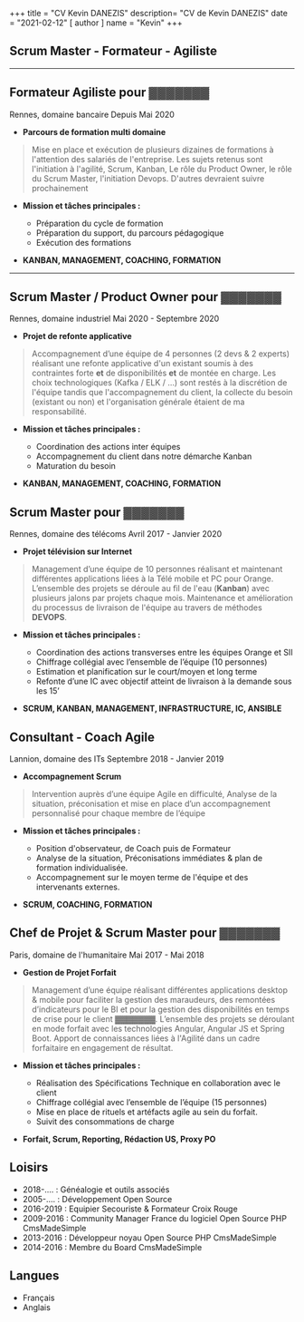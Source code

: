 +++
title = "CV Kevin DANEZIS"
description= "CV de Kevin DANEZIS"
date = "2021-02-12"
[ author ]
  name = "Kevin"
+++

## Scrum Master - Formateur - Agiliste

---
## Formateur Agiliste pour &#9619;&#9619;&#9619;&#9619;&#9619;&#9619;&#9619;

<i class='icoTag'></i>Rennes, domaine bancaire
<i class='icoDat'></i>Depuis Mai 2020

* **Parcours de formation multi domaine**
>Mise en place et exécution de plusieurs dizaines de formations à l'attention des salariés de l'entreprise. Les sujets retenus sont l'initiation à l'agilité, Scrum, Kanban, Le rôle du Product Owner, le rôle du Scrum Master, l'initiation Devops. D'autres devraient suivre prochainement

* **Mission et tâches principales :**
  * Préparation du cycle de formation
  * Préparation du support, du parcours pédagogique
  * Exécution des formations 
  
* **KANBAN, MANAGEMENT, COACHING, FORMATION**

---
## Scrum Master / Product Owner pour &#9619;&#9619;&#9619;&#9619;&#9619;&#9619;&#9619;

<i class='icoTag'></i>Rennes, domaine industriel
<i class='icoDat'></i>Mai 2020 - Septembre 2020

* **Projet de refonte applicative**
>Accompagnement d’une équipe de 4 personnes (2 devs & 2 experts) réalisant une refonte applicative d'un existant soumis à des contraintes forte **et** de disponibilités **et** de montée en charge. Les choix technologiques (Kafka / ELK / ...) sont restés à la discrétion de l'équipe tandis que l'accompagnement du client, la collecte du besoin (existant ou non) et l'organisation générale étaient de ma responsabilité.

* **Mission et tâches principales :**
  * Coordination des actions inter équipes
  * Accompagnement du client dans notre démarche Kanban
  * Maturation du besoin
  
* **KANBAN, MANAGEMENT, COACHING, FORMATION**


## Scrum Master pour &#9619;&#9619;&#9619;&#9619;&#9619;&#9619;&#9619;

<i class='icoTag'></i>Rennes, domaine des télécoms
<i class='icoDat'></i>Avril 2017 - Janvier 2020

* **Projet télévision sur Internet**
>Management d’une équipe de 10 personnes réalisant et maintenant différentes applications liées à la Télé mobile et PC pour Orange. L’ensemble des projets se déroule au fil de l'eau (**Kanban**) avec plusieurs jalons par projets chaque mois. Maintenance et amélioration du processus de livraison de l'équipe au travers de méthodes **DEVOPS**.

* **Mission et tâches principales :**
  * Coordination des actions transverses entre les équipes Orange et SII
  * Chiffrage collégial avec l’ensemble de l’équipe (10 personnes) 
  * Estimation et planification sur le court/moyen et long terme 
  * Refonte d’une IC avec objectif atteint de livraison à la demande sous les 15’
  
* **SCRUM, KANBAN, MANAGEMENT, INFRASTRUCTURE, IC, ANSIBLE**


## Consultant - Coach Agile

<i class='icoTag'></i>Lannion, domaine des ITs
<i class='icoDat'></i>Septembre 2018 - Janvier 2019

* **Accompagnement Scrum**
>Intervention auprès d’une équipe Agile en difficulté, Analyse de la situation, préconisation et mise en place d’un accompagnement personnalisé pour chaque membre de l’équipe

* **Mission et tâches principales :**
  * Position d'observateur, de Coach puis de Formateur
  * Analyse de la situation, Préconisations immédiates & plan de formation individualisée.
  * Accompagnement sur le moyen terme de l'équipe et des intervenants externes.

* **SCRUM, COACHING, FORMATION**

## Chef de Projet & Scrum Master pour &#9619;&#9619;&#9619;&#9619;&#9619;&#9619;&#9619;

<i class='icoTag'></i>Paris, domaine de l'humanitaire
<i class='icoDat'></i>Mai 2017 - Mai 2018

* **Gestion de Projet Forfait**

>Management d’une équipe réalisant différentes applications desktop & mobile pour faciliter la gestion des maraudeurs, des remontées d’indicateurs pour le BI et pour la gestion des disponibilités en temps de crise pour le client &#9619;&#9619;&#9619;&#9619;&#9619;&#9619;&#9619;. L’ensemble des projets se déroulant en mode forfait avec les technologies Angular, Angular JS et Spring Boot. Apport de connaissances liées à l'Agilité dans un cadre forfaitaire en engagement de résultat.
 
* **Mission et tâches principales :**
  * Réalisation des Spécifications Technique en collaboration avec le client
  * Chiffrage collégial avec l’ensemble de l’équipe (15 personnes) 
  * Mise en place de rituels et artéfacts agile au sein du forfait.
  * Suivit des consommations de charge

* **Forfait, Scrum, Reporting, Rédaction US, Proxy PO**

## Loisirs
  * 2018-.... : Généalogie et outils associés
  * 2005-.... : Développement Open Source 
  * 2016-2019 : Equipier Secouriste & Formateur Croix Rouge
  * 2009-2016 : Community Manager France du logiciel Open Source PHP CmsMadeSimple
  * 2013-2016 : Développeur noyau Open Source PHP CmsMadeSimple
  * 2014-2016 : Membre du Board CmsMadeSimple
  

## Langues
  * Français
  * Anglais
  


